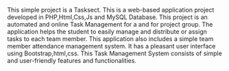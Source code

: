 This simple project is a Tasksect. This is a web-based application project developed in PHP,Html,Css,Js and MySQL Database.
This project is an automated and online Task Management for a  and for project group. 
The application helps the student to easily manage and distribute or assign tasks to each team member. This application also includes a simple team member attendance management system.
It has a pleasant user interface using Bootstrap,html,css. This Task Management System consists of simple and user-friendly features and functionalities.
